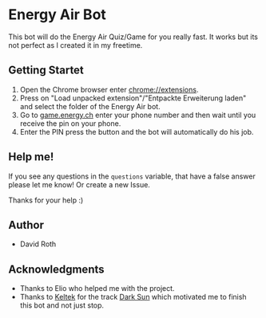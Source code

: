 # Energy Air Bot
This bot will do the Energy Air Quiz/Game for you really fast. It works but its not perfect as I created it in my freetime.

## Getting Startet
1. Open the Chrome browser enter [chrome://extensions](chrome://extensions).
2. Press on "Load unpacked extension"/"Entpackte Erweiterung laden" and select the folder of the Energy Air bot.
3. Go to [game.energy.ch](game.energy.ch) enter your phone number and then wait until you receive the pin on your phone.
4. Enter the PIN press the button and the bot will automatically do his job.

## Help me!
If you see any questions in the `questions` variable, that have a false answer please let me know! Or create a new Issue.

Thanks for your help :)

## Author
* David Roth

## Acknowledgments
* Thanks to Elio who helped me with the project.
* Thanks to [Keltek](http://de.hardstyle.wikia.com/wiki/Keltek) for the track [Dark Sun](https://soundcloud.com/hero-beats-1/keltek-dark-sun-hq-rip) which motivated me to finish this bot and not just stop.
